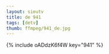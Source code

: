 ```yaml
--- 
layout: sieutv
title: de 941
tags: [detv]
thumb: ffmpeg/941_de.jpg
---
```

{% include oADdzK6f4W key="941" %} 
